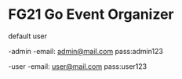 # FG21 Go Event Organizer

default user

-admin
-email: admin@mail.com pass:admin123

-user
-email: user@mail.com pass:user123
